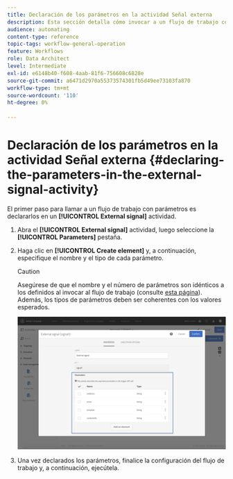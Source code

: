 ```yaml
---
title: Declaración de los parámetros en la actividad Señal externa
description: Esta sección detalla cómo invocar a un flujo de trabajo con parámetros externos.
audience: automating
content-type: reference
topic-tags: workflow-general-operation
feature: Workflows
role: Data Architect
level: Intermediate
exl-id: e6148b40-f608-4aab-81f6-756608c6828e
source-git-commit: a6471d2970a55373574301fb5d49ee73103fa870
workflow-type: tm+mt
source-wordcount: '110'
ht-degree: 0%

---
```


# Declaración de los parámetros en la actividad Señal externa {#declaring-the-parameters-in-the-external-signal-activity}

El primer paso para llamar a un flujo de trabajo con parámetros es declararlos en un **[!UICONTROL External signal]** actividad.

1. Abra el **[!UICONTROL External signal]** actividad, luego seleccione la **[!UICONTROL Parameters]** pestaña.
1. Haga clic en **[!UICONTROL Create element]** y, a continuación, especifique el nombre y el tipo de cada parámetro.

   >[!CAUTION]
   >
   >Asegúrese de que el nombre y el número de parámetros son idénticos a los definidos al invocar al flujo de trabajo (consulte [esta página](../../automating/using/defining-parameters-calling-workflow.md)). Además, los tipos de parámetros deben ser coherentes con los valores esperados.

   ![](assets/extsignal_declaringparameters_1.png)

1. Una vez declarados los parámetros, finalice la configuración del flujo de trabajo y, a continuación, ejecútela.
